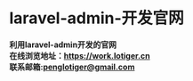 # laravel-admin-开发官网
**利用laravel-admin开发的官网**    
**在线浏览地址：<https://work.lotiger.cn>**    
**联系邮箱:penglotiger@gmail.com**

